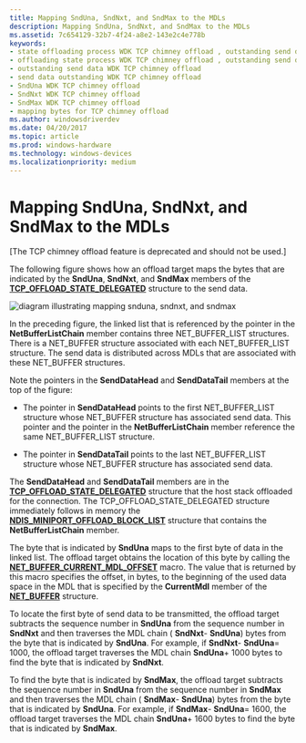 ```yaml
---
title: Mapping SndUna, SndNxt, and SndMax to the MDLs
description: Mapping SndUna, SndNxt, and SndMax to the MDLs
ms.assetid: 7c654129-32b7-4f24-a8e2-143e2c4e778b
keywords:
- state offloading process WDK TCP chimney offload , outstanding send data
- offloading state process WDK TCP chimney offload , outstanding send data
- outstanding send data WDK TCP chimney offload
- send data outstanding WDK TCP chimney offload
- SndUna WDK TCP chimney offload
- SndNxt WDK TCP chimney offload
- SndMax WDK TCP chimney offload
- mapping bytes for TCP chimney offload
ms.author: windowsdriverdev
ms.date: 04/20/2017
ms.topic: article
ms.prod: windows-hardware
ms.technology: windows-devices
ms.localizationpriority: medium
---
```


# Mapping SndUna, SndNxt, and SndMax to the MDLs


\[The TCP chimney offload feature is deprecated and should not be used.\]




The following figure shows how an offload target maps the bytes that are indicated by the **SndUna**, **SndNxt**, and **SndMax** members of the [**TCP\_OFFLOAD\_STATE\_DELEGATED**](https://msdn.microsoft.com/library/windows/hardware/ff570939) structure to the send data.

![diagram illustrating mapping snduna, sndnxt, and sndmax](images/send-data-mdls.png)

In the preceding figure, the linked list that is referenced by the pointer in the **NetBufferListChain** member contains three NET\_BUFFER\_LIST structures. There is a NET\_BUFFER structure associated with each NET\_BUFFER\_LIST structure. The send data is distributed across MDLs that are associated with these NET\_BUFFER structures.

Note the pointers in the **SendDataHead** and **SendDataTail** members at the top of the figure:

-   The pointer in **SendDataHead** points to the first NET\_BUFFER\_LIST structure whose NET\_BUFFER structure has associated send data. This pointer and the pointer in the **NetBufferListChain** member reference the same NET\_BUFFER\_LIST structure.

-   The pointer in **SendDataTail** points to the last NET\_BUFFER\_LIST structure whose NET\_BUFFER structure has associated send data.

The **SendDataHead** and **SendDataTail** members are in the [**TCP\_OFFLOAD\_STATE\_DELEGATED**](https://msdn.microsoft.com/library/windows/hardware/ff570939) structure that the host stack offloaded for the connection. The TCP\_OFFLOAD\_STATE\_DELEGATED structure immediately follows in memory the [**NDIS\_MINIPORT\_OFFLOAD\_BLOCK\_LIST**](https://msdn.microsoft.com/library/windows/hardware/ff566469) structure that contains the **NetBufferListChain** member.

The byte that is indicated by **SndUna** maps to the first byte of data in the linked list. The offload target obtains the location of this byte by calling the [**NET\_BUFFER\_CURRENT\_MDL\_OFFSET**](https://msdn.microsoft.com/library/windows/hardware/ff568380) macro. The value that is returned by this macro specifies the offset, in bytes, to the beginning of the used data space in the MDL that is specified by the **CurrentMdl** member of the [**NET\_BUFFER**](https://msdn.microsoft.com/library/windows/hardware/ff568376) structure.

To locate the first byte of send data to be transmitted, the offload target subtracts the sequence number in **SndUna** from the sequence number in **SndNxt** and then traverses the MDL chain ( **SndNxt**- **SndUna**) bytes from the byte that is indicated by **SndUna**. For example, if **SndNxt**- **SndUna**= 1000, the offload target traverses the MDL chain **SndUna**+ 1000 bytes to find the byte that is indicated by **SndNxt**.

To find the byte that is indicated by **SndMax**, the offload target subtracts the sequence number in **SndUna** from the sequence number in **SndMax** and then traverses the MDL chain ( **SndMax**- **SndUna**) bytes from the byte that is indicated by **SndUna**. For example, if **SndMax**- **SndUna**= 1600, the offload target traverses the MDL chain **SndUna**+ 1600 bytes to find the byte that is indicated by **SndMax**.

 

 





